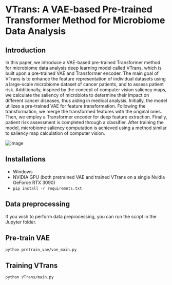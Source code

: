 # VTrans: A VAE-based Pre-trained Transformer Method for Microbiome Data Analysis

## Introduction
In this paper, we introduce a VAE-based pre-trained Transformer method for microbiome data analysis deep learning model called VTrans, which is built upon a pre-trained VAE and Transformer encoder. The main goal of VTrans is to enhance the feature representation of individual datasets using a large-scale microbiome dataset of cancer patients, and to assess patient risk. Additionally, inspired by the concept of computer vision saliency maps, we calculate the saliency of microbiota to determine their impact on different cancer diseases, thus aiding in medical analysis. Initially, the model utilizes a pre-trained VAE for feature transformation. Following the transformation, we merge the transformed features with the original ones. Then, we employ a Transformer encoder for deep feature extraction. Finally, patient risk assessment is completed through a classifier. After training the model, microbiome saliency computation is achieved using a method similar to saliency map calculation of computer vision.

![image](VTrans.png)

## Installations
* Windows
* NVIDIA GPU (both pretrained VAE and trained VTrans on a single Nvidia GeForce RTX 3090)
* ``pip install -r requiremnts.txt``

## Data preprocessing
If you wish to perform data preprocessing, you can run the script in the Jupyter folder.

## Pre-train VAE
``python pretrain_vae/vae_main.py``

## Training VTrans
``python VTrans/main.py``
